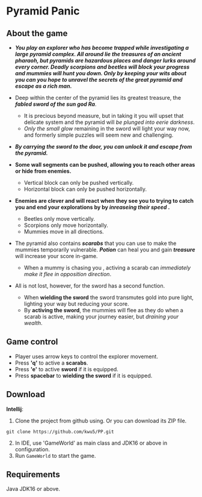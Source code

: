 # Pyramid Panic

## About the game 

- ***You play an explorer who has become trapped while investigating a large pyramid complex. 
All around lie the treasures of an ancient pharaoh, but pyramids are hazardous places and danger lurks around every corner. 
Deadly scorpions and beetles will block your progress and mummies will hunt you down.
Only by keeping your wits about you can you hope to unravel the secrets of the great pyramid and escape as a rich man.***

- Deep within the center of the pyramid lies its greatest treasure, the **_fabled sword of the sun god Ra_**.
  - It is precious beyond measure, but in taking it you will upset that delicate system and the pyramid will  *be plunged into eerie darkness*. 
  - *Only the small glow* remaining in the sword will light your way now, and formerly simple puzzles will seem new and challenging. 
    
- ***By carrying the sword to the door, you can unlock it and escape from the pyramid.***
  

- **Some wall segments can be pushed, allowing you to reach other areas or hide from enemies.** 
  - Vertical block can only be pushed vertically.
  - Horizontal block can only be pushed horizontally.
  
- **Enemies are clever and will react when they see you to trying to catch you and end your explorations by by  _inreaseing their speed_ .**
  - Beetles only move vertically.
  - Scorpions only move horizontally. 
  - Mummies move in all directions. 
  
 
- The pyramid also contains **_scarabs_** that you can use to make the mummies temporarily vulnerable. **_Potion_** can heal you and gain **_treasure_** will increase your score in-game.
  - When a mummy is chasing you , activing a scarab can *immediately make it flee in opposition direction*.
  
  
- All is not lost, however, for the sword has a second function. 
  - When **wielding the sword** the sword transmutes gold into pure light, lighting your way but reducing your score.
  - By **activing the sword**, the mummies will flee as they do when a scarab is active, making your journey easier, but *draining your wealth*. 
  
  
## Game control
- Player uses arrow keys to control the explorer movement.
- Press **'q'** to active a **scarabs**.
- Press **'e'** to active **sword** if it is equipped.
- Press **spacebar** to **wielding the sword** if it is equipped.


## Download

**Intellij**:

1. Clone the project from github using. Or you can download its ZIP file. 
```
git clone https://github.com/kwu5/PP.git
```
2. In IDE, use 'GameWorld' as main class and JDK16 or above in configuration. 
3. Run `GameWorld` to start the game.


## Requirements

Java JDK16 or above.
